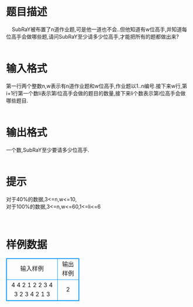 # 

 
 # 题目描述 
&nbsp;&nbsp;&nbsp;&nbsp;SubRaY被布置了n道作业题,可是他一道也不会..但他知道有w位高手,并知道每位高手会做哪些题,请问SubRaY至少请多少位高手,才能把所有的题都做出来?<br><br> 

 
 # 输入格式 
第一行两个整数n,w表示有n道作业题和w位高手,作业题以1..n编号.接下来w行,第i+1行第一个数li表示第i位高手会做的题目的数量,接下来li个数表示第i位高手会做哪些题目.<br><br> 

 
 # 输出格式 
一个数,SubRaY至少要请多少位高手.<br><br> 

 
 # 提示 
对于40%的数据,3&lt;=n,w&lt;=10,<br>对于100%的数据,3&lt;=n,w&lt;=60,1&lt;=li&lt;=6<br><br><br> 
# 样例数据
<style>
        table,table tr th, table tr td { border:1px solid #0094ff; }
        table { width: 200px; min-height: 25px; line-height: 25px; text-align: center; border-collapse: collapse;}   
    </style>
<table>
	<tr>
		<td>输入样例</td>
		<td>输出样例</td>
	</tr>
<tr><td>4 4
2 1 2
2 3 4
3 2 3 4
2 1 3

</td><td>2

</td></tr></table>
